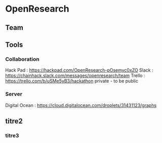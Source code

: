 # OpenResearch

## Team

## Tools

### Collaboration 
Hack Pad : https://hackpad.com/OpenResearch-pOsemyc0xZO
Slack : https://chainhack.slack.com/messages/openresearch/team
Trello : https://trello.com/b/uSMe5yB3/hackathon                    private - to be public

### Server
Digital Ocean : https://cloud.digitalocean.com/droplets/31431123/graphs


## titre2

### titre3
